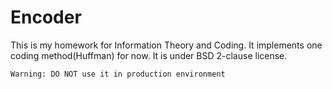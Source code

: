 # Encoder

This is my homework for Information Theory and Coding.
It implements one coding method(Huffman) for now.
It is under BSD 2-clause license.

    Warning: DO NOT use it in production environment

